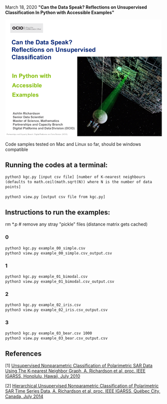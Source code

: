 March 18, 2020 **"Can the Data Speak? Reflections on Unsupervised Classification
  In Python with Accessible Examples"**

![title slide](title.png)

Code samples tested on Mac and Linux so far, should be windows compatible

## Running the codes at a terminal:
```
python3 kgc.py [input csv file] [number of K-nearest neighbours (defaults to math.ceil(math.sqrt(N)) where N is the number of data points]

python3 view.py [output csv file from kgc.py]
```

## Instructions to run the examples:
rm *.p  # remove any stray "pickle" files (distance matrix gets cached)

### 0
```
python3 kgc.py example_00_simple.csv
python3 view.py example_00_simple.csv_output.csv
```
### 1
```
python3 kgc.py example_01_bimodal.csv
python3 view.py example_01_bimodal.csv_output.csv
```
### 2
```
python3 kgc.py example_02_iris.csv
python3 view.py example_02_iris.csv_output.csv
```

### 3
```
python3 kgc.py example_03_bear.csv 1000
python3 view.py example_03_bear.csv_output.csv
```

## References
[1] [Unsupervised Nonparametric Classification of Polarimetric SAR Data Using The K-nearest Neighbor Graph, A. Richardson et al, proc. IEEE IGARSS, Honolulu, Hawaii, July 2010](https://ieeexplore.ieee.org/document/5651992)

[2] [Hierarchical Unsupervised Nonparametric Classification of Polarimetric SAR Time Series Data, A. Richardson et al, proc. IEEE IGARSS, Québec City, Canada, July 2014](https://ieeexplore.ieee.org/document/6947550)

